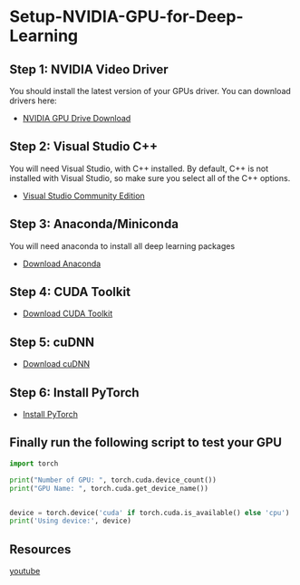 # Setup-NVIDIA-GPU-for-Deep-Learning

## Step 1: NVIDIA Video Driver

You should install the latest version of your GPUs driver. You can download drivers here:
 - [NVIDIA GPU Drive Download](https://www.nvidia.com/Download/index.aspx)

## Step 2: Visual Studio C++

You will need Visual Studio, with C++ installed. By default, C++ is not installed with Visual Studio, so make sure you select all of the C++ options.
 - [Visual Studio Community Edition](https://visualstudio.microsoft.com/vs/community/)

## Step 3: Anaconda/Miniconda

You will need anaconda to install all deep learning packages
 - [Download Anaconda](https://www.anaconda.com/download/success)

## Step 4: CUDA Toolkit

 - [Download CUDA Toolkit](https://developer.nvidia.com/cuda-toolkit-archive)

## Step 5: cuDNN

 - [Download cuDNN](https://developer.nvidia.com/rdp/cudnn-archive)


## Step 6: Install PyTorch 

 - [Install PyTorch](https://pytorch.org/get-started/locally/)




## Finally run the following script to test your GPU

```python
import torch

print("Number of GPU: ", torch.cuda.device_count())
print("GPU Name: ", torch.cuda.get_device_name())


device = torch.device('cuda' if torch.cuda.is_available() else 'cpu')
print('Using device:', device)
```


## Resources
[youtube](https://youtu.be/nATRPPZ5dGE?si=DZduTDiAZHJDsAsw)

